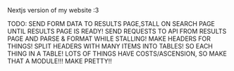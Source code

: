Nextjs version of my website :3

TODO:
SEND FORM DATA TO RESULTS PAGE,STALL ON SEARCH PAGE UNTIL RESULTS PAGE IS READY!
SEND REQUESTS TO API FROM RESULTS PAGE AND PARSE & FORMAT WHILE STALLING!
MAKE HEADERS FOR THINGS!
SPLIT HEADERS WITH MANY ITEMS INTO TABLES! SO EACH THING IN A TABLE!
LOTS OF THINGS HAVE COSTS/ASCENSION, SO MAKE THAT A MODULE!!!
MAKE PRETTY!!
